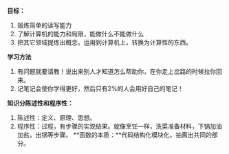 **目标：**
1. 锻炼简单的读写能力
2. 了解计算机的能力和局限，能做什么不能做什么
3. 把其它领域提炼出概念，运用到计算机上，转换为计算性的东西。

**学习方法**
1. 有问题就要请教！说出来别人才知道怎么帮助你，在你走上岔路的时候拉你回来。
2. 记笔记会使你学得更好，然后只有2%的人会用好自己的笔记！

**知识分陈述性和程序性：**
1. 陈述性：定义、原理、思想。
2. 程序性：过程，有步骤的实现结果。就像烹饪一样，洗菜准备材料，下锅加油加盐，出锅等步骤。
**函数的本质：**代码结构化模块化，抽离出共同的部分。
